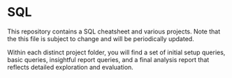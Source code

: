 # SQL

This repository contains a SQL cheatsheet and various projects. Note that the this file is subject to change and will be periodically updated.

Within each distinct project folder, you will find a set of initial setup queries, basic queries, insightful report queries, and a final analysis report that reflects detailed exploration and evaluation.
